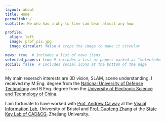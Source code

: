 ```yaml
---
layout: about
title: Home
permalink: /
subtitle: He who has a why to live can bear almost any how

profile:
  align: left
  image: prof_pic.jpg
  image_circular: false # crops the image to make it circular

news: true  # includes a list of news items
selected_papers: true # includes a list of papers marked as "selected={true}"
social: false  # includes social icons at the bottom of the page
---
```


My main reserach interests are 3D vision, SLAM, scene understanding. I received my M.Eng. degree from the <a href="https://english.nudt.edu.cn/">National University of Defense Technology</a> and B.Eng. degree from the <a href="https://en.uestc.edu.cn/">University of Electronic Science and Technology of China</a>.

I am fortunate to have worked with <a href="http://www.cs.bris.ac.uk/~andrew"> Prof. Andrew Calway</a> at the <a href="https://vilab.blogs.bristol.ac.uk/">Visual Information Lab</a>, University of Bristol and <a href="http://www.cad.zju.edu.cn/home/gfzhang/">Prof. Guofeng Zhang</a> at the <a href="http://www.cad.zju.edu.cn/english.html">State Key Lab of CAD&CG</a>, Zhejiang University.